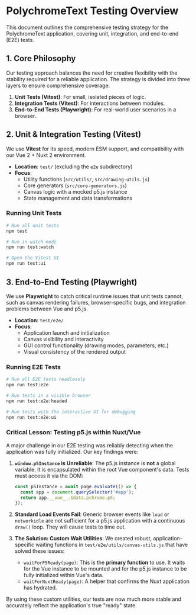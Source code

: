 # PolychromeText Testing Overview

This document outlines the comprehensive testing strategy for the PolychromeText application, covering unit, integration, and end-to-end (E2E) tests.

## 1. Core Philosophy

Our testing approach balances the need for creative flexibility with the stability required for a reliable application. The strategy is divided into three layers to ensure comprehensive coverage:

1.  **Unit Tests (Vitest)**: For small, isolated pieces of logic.
2.  **Integration Tests (Vitest)**: For interactions between modules.
3.  **End-to-End Tests (Playwright)**: For real-world user scenarios in a browser.

## 2. Unit & Integration Testing (Vitest)

We use **Vitest** for its speed, modern ESM support, and compatibility with our Vue 2 + Nuxt 2 environment.

-   **Location**: `test/` (excluding the `e2e` subdirectory)
-   **Focus**:
    -   Utility functions (`src/utils/`, `src/drawing-utils.js`)
    -   Core generators (`src/core-generators.js`)
    -   Canvas logic with a mocked p5.js instance
    -   State management and data transformations

### Running Unit Tests

```bash
# Run all unit tests
npm test

# Run in watch mode
npm run test:watch

# Open the Vitest UI
npm run test:ui
```

## 3. End-to-End Testing (Playwright)

We use **Playwright** to catch critical runtime issues that unit tests cannot, such as canvas rendering failures, browser-specific bugs, and integration problems between Vue and p5.js.

-   **Location**: `test/e2e/`
-   **Focus**:
    -   Application launch and initialization
    -   Canvas visibility and interactivity
    -   GUI control functionality (drawing modes, parameters, etc.)
    -   Visual consistency of the rendered output

### Running E2E Tests

```bash
# Run all E2E tests headlessly
npm run test:e2e

# Run tests in a visible browser
npm run test:e2e:headed

# Run tests with the interactive UI for debugging
npm run test:e2e:ui
```

### **Critical Lesson: Testing p5.js within Nuxt/Vue**

A major challenge in our E2E testing was reliably detecting when the application was fully initialized. Our key findings were:

1.  **`window.p5Instance` is Unreliable**: The p5.js instance is **not** a global variable. It is encapsulated within the root Vue component's data. Tests must access it via the DOM:
    ```javascript
    const p5Instance = await page.evaluate(() => {
      const app = document.querySelector('#app');
      return app.__vue__.$data.pchrome.p5;
    });
    ```

2.  **Standard Load Events Fail**: Generic browser events like `load` or `networkidle` are not sufficient for a p5.js application with a continuous `draw()` loop. They will cause tests to time out.

3.  **The Solution: Custom Wait Utilities**: We created robust, application-specific waiting functions in `test/e2e/utils/canvas-utils.js` that have solved these issues:
    -   `waitForP5Ready(page)`: This is the **primary function** to use. It waits for the Vue instance to be mounted and for the p5.js instance to be fully initialized within Vue's data.
    -   `waitForNuxtReady(page)`: A helper that confirms the Nuxt application has hydrated.

By using these custom utilities, our tests are now much more stable and accurately reflect the application's true "ready" state.
